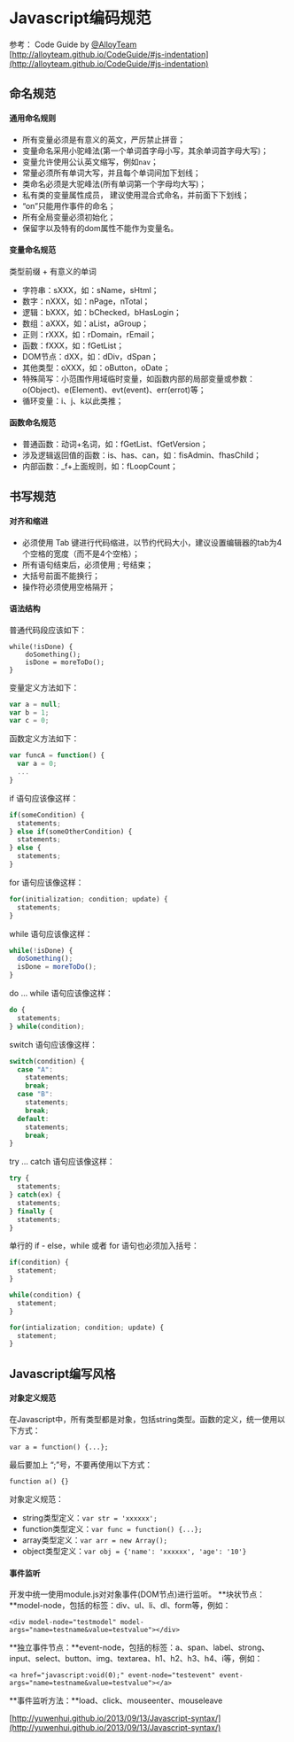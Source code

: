 # Javascript编码规范

参考：
Code Guide by [@AlloyTeam ](/AlloyTeam ) 
[http://alloyteam.github.io/CodeGuide/#js-indentation](http://alloyteam.github.io/CodeGuide/#js-indentation)
## 命名规范
#### 通用命名规则

- 所有变量必须是有意义的英文，严厉禁止拼音；
- 变量命名采用小驼峰法(第一个单词首字母小写，其余单词首字母大写)；
- 变量允许使用公认英文缩写，例如`nav`；
- 常量必须所有单词大写，并且每个单词间加下划线；
- 类命名必须是大驼峰法(所有单词第一个字母均大写)；
- 私有类的变量属性成员， 建议使用混合式命名，并前面下下划线；
- “on”只能用作事件的命名；
- 所有全局变量必须初始化；
- 保留字以及特有的dom属性不能作为变量名。

#### 变量命名规范
类型前缀 + 有意义的单词

- 字符串：sXXX，如：sName，sHtml；
- 数字：nXXX，如：nPage，nTotal；
- 逻辑：bXXX，如：bChecked，bHasLogin；
- 数组：aXXX，如：aList，aGroup；
- 正则：rXXX，如：rDomain，rEmail；
- 函数：fXXX，如：fGetList；
- DOM节点：dXX，如：dDiv，dSpan；
- 其他类型：oXXX，如：oButton，oDate；
- 特殊简写：小范围作用域临时变量，如函数内部的局部变量或参数：o(Object)、e(Element)、evt(event)、err(errot)等；
- 循环变量：i、j、k以此类推；

#### 函数命名规范

- 普通函数：动词+名词，如：fGetList、fGetVersion；
- 涉及逻辑返回值的函数：is、has、can，如：fisAdmin、fhasChild；
- 内部函数：_f+上面规则，如：fLoopCount；

## 书写规范

#### 对齐和缩进

- 必须使用 Tab 键进行代码缩进，以节约代码大小，建议设置编辑器的tab为4个空格的宽度（而不是4个空格）；
- 所有语句结束后，必须使用 ; 号结束；
- 大括号前面不能换行；
- 操作符必须使用空格隔开；

#### 语法结构
普通代码段应该如下：
```
while(!isDone) {
    doSomething();
    isDone = moreToDo();
}
```

变量定义方法如下：
```javascript
var a = null;
var b = 1;
var c = 0;
```

函数定义方法如下：
```javascript
var funcA = function() {
  var a = 0;
  ...
}
```

if 语句应该像这样：
```javascript
if(someCondition) {
  statements;
} else if(someOtherCondition) {
  statements;
} else {
  statements;
}
```

for 语句应该像这样：
```javascript
for(initialization; condition; update) {
  statements;
}
```

while 语句应该像这样：

```javascript
while(!isDone) {
  doSomething();
  isDone = moreToDo();
}
```

do … while 语句应该像这样：
```javascript
do {
  statements;
} while(condition);
```

switch 语句应该像这样：
```javascript
switch(condition) {
  case "A":
    statements;
    break;
  case "B":
    statements;
    break;
  default:
    statements;
    break;
}
```

try … catch 语句应该像这样：
```javascript
try {
  statements;
} catch(ex) {
  statements;
} finally {
  statements;
}
```

单行的 if - else，while 或者 for 语句也必须加入括号：
```javascript
if(condition) {
  statement;
}

while(condition) {
  statement;
}

for(intialization; condition; update) {
  statement;
}
```

## Javascript编写风格

#### 对象定义规范

在Javascript中，所有类型都是对象，包括string类型。函数的定义，统一使用以下方式：
```
var a = function() {...};
```

最后要加上 “;”号，不要再使用以下方式：
```
function a() {}
```

对象定义规范：

- string类型定义：`var str = 'xxxxxx';`
- function类型定义：`var func = function() {...};`
- array类型定义：`var arr = new Array();`
- object类型定义：`var obj = {'name': 'xxxxxx', 'age': '10'}`

#### 事件监听
开发中统一使用module.js对对象事件(DOM节点)进行监听。
**块状节点：**model-node，包括的标签：div、ul、li、dl、form等，例如：
```
<div model-node="testmodel" model-args="name=testname&value=testvalue"></div>
```

**独立事件节点：**event-node，包括的标签：a、span、label、strong、input、select、button、img、textarea、h1、h2、h3、h4、i等，例如：
```
<a href="javascript:void(0);" event-node="testevent" event-args="name=testname&value=testvalue"></a>
```

**事件监听方法：**load、click、mouseenter、mouseleave

[http://yuwenhui.github.io/2013/09/13/Javascript-syntax/](http://yuwenhui.github.io/2013/09/13/Javascript-syntax/)
